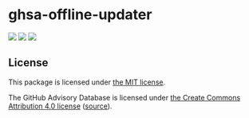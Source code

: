 # ghsa-offline-updater

[![](https://img.shields.io/github/v/release/JamieMagee/ghsa-offline?style=for-the-badge)](https://github.com/JamieMagee/ghsa-offline/releases/latest)
[![](https://img.shields.io/github/workflow/status/JamieMagee/ghsa-offline/Upload%20Database?style=for-the-badge)](https://github.com/JamieMagee/ghsa-offline/actions/workflows/update.yml)
[![](https://img.shields.io/badge/license-MIT-blue?style=for-the-badge)](./LICENSE)

## License

This package is licensed under [the MIT license](https://opensource.org/licenses/MIT).

The GitHub Advisory Database is licensed under [the Create Commons Attribution 4.0 license](https://creativecommons.org/licenses/by/4.0/) ([source](https://docs.github.com/en/github/site-policy/github-terms-for-additional-products-and-features#advisory-database)).
